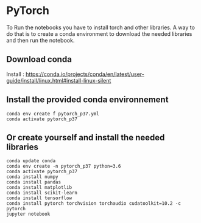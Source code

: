 # PyTorch

To Run the notebooks you have to install torch and other libraries. 
A way to do that is to create a conda environment to download the needed libraries and then run the notebook.

## Download conda


Install : https://conda.io/projects/conda/en/latest/user-guide/install/linux.html#install-linux-silent

## Install the provided conda environnement 

```shell=bash
conda env create f pytorch_p37.yml
conda activate pytorch_p37
```

## Or create yourself and install the needed libraries

```shell=bash
conda update conda
conda env create -n pytorch_p37 python=3.6
conda activate pytorch_p37
conda install numpy
conda install pandas
conda install matplotlib
conda install scikit-learn
conda install tensorflow
conda install pytorch torchvision torchaudio cudatoolkit=10.2 -c pytorch
jupyter notebook
```

